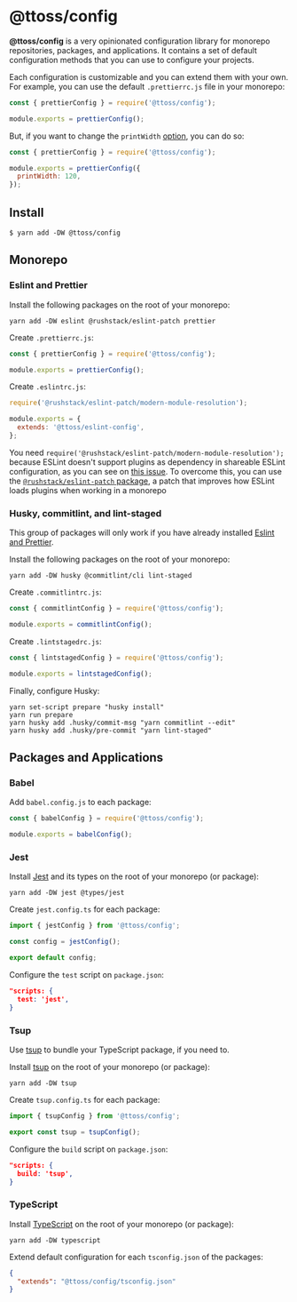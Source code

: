 # @ttoss/config

<strong>@ttoss/config</strong> is a very opinionated configuration library for monorepo repositories, packages, and applications. It contains a set of default configuration methods that you can use to configure your projects.

Each configuration is customizable and you can extend them with your own. For example, you can use the default `.prettierrc.js` file in your monorepo:

```js title=".prettierrc.js"
const { prettierConfig } = require('@ttoss/config');

module.exports = prettierConfig();
```

But, if you want to change the `printWidth` [option](https://prettier.io/docs/en/options.html), you can do so:

```js title=".prettierrc.js"
const { prettierConfig } = require('@ttoss/config');

module.exports = prettierConfig({
  printWidth: 120,
});
```

## Install

```shell
$ yarn add -DW @ttoss/config
```

## Monorepo

### Eslint and Prettier

Install the following packages on the root of your monorepo:

```shell
yarn add -DW eslint @rushstack/eslint-patch prettier
```

Create `.prettierrc.js`:

```js title=".prettierrc.js"
const { prettierConfig } = require('@ttoss/config');

module.exports = prettierConfig();
```

Create `.eslintrc.js`:

```js title=".eslintrc.js"
require('@rushstack/eslint-patch/modern-module-resolution');

module.exports = {
  extends: '@ttoss/eslint-config',
};
```

You need `require('@rushstack/eslint-patch/modern-module-resolution');` because ESLint doesn't support plugins as dependency in shareable ESLint configuration, as you can see on [this issue](https://github.com/eslint/eslint/issues/3458). To overcome this, you can use the [`@rushstack/eslint-patch` package](https://www.npmjs.com/package/@rushstack/eslint-patch), a patch that improves how ESLint loads plugins when working in a monorepo

### Husky, commitlint, and lint-staged

This group of packages will only work if you have already installed [Eslint and Prettier](#eslint-and-prettier).

Install the following packages on the root of your monorepo:

```shell
yarn add -DW husky @commitlint/cli lint-staged
```

Create `.commitlintrc.js`:

```js title=".commitlintrc.js"
const { commitlintConfig } = require('@ttoss/config');

module.exports = commitlintConfig();
```

Create `.lintstagedrc.js`:

```js title=".lintstagedrc.js"
const { lintstagedConfig } = require('@ttoss/config');

module.exports = lintstagedConfig();
```

Finally, configure Husky:

```shell
yarn set-script prepare "husky install"
yarn run prepare
yarn husky add .husky/commit-msg "yarn commitlint --edit"
yarn husky add .husky/pre-commit "yarn lint-staged"
```

## Packages and Applications

### Babel

Add `babel.config.js` to each package:

```js title="babel.config.js"
const { babelConfig } = require('@ttoss/config');

module.exports = babelConfig();
```

### Jest

Install [Jest](https://jestjs.io/) and its types on the root of your monorepo (or package):

```shell
yarn add -DW jest @types/jest
```

Create `jest.config.ts` for each package:

```ts title="jest.config.ts"
import { jestConfig } from '@ttoss/config';

const config = jestConfig();

export default config;
```

Configure the `test` script on `package.json`:

```json title="package.json'
"scripts: {
  test: 'jest',
}
```

### Tsup

Use [tsup](https://tsup.egoist.sh/) to bundle your TypeScript package, if you need to.

Install [tsup](https://tsup.egoist.sh/) on the root of your monorepo (or package):

```shell
yarn add -DW tsup
```

Create `tsup.config.ts` for each package:

```ts title="tsup.config.ts"
import { tsupConfig } from '@ttoss/config';

export const tsup = tsupConfig();
```

Configure the `build` script on `package.json`:

```json title="package.json'
"scripts: {
  build: 'tsup',
}
```

### TypeScript

Install [TypeScript](https://www.npmjs.com/package/typescript) on the root of your monorepo (or package):

```shell
yarn add -DW typescript
```

Extend default configuration for each `tsconfig.json` of the packages:

```json title="tsconfig.json"
{
  "extends": "@ttoss/config/tsconfig.json"
}
```
